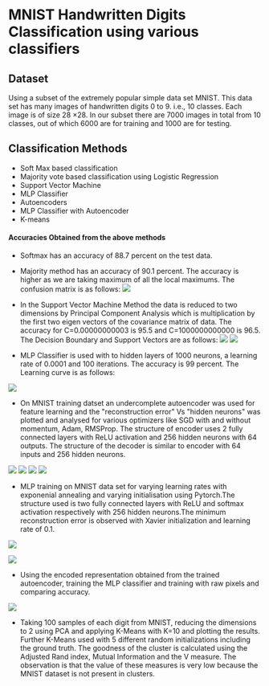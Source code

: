 # MNIST Handwritten Digits Classification using various classifiers
## Dataset
Using a subset of the extremely popular simple data set MNIST. This data set has many images of handwritten digits 0 to 9. i.e., 10
classes. Each image is of size 28 ×28. In our subset there are 7000 images in total from 10 classes, out of which 6000
are for training and 1000 are for testing.

## Classification Methods

- Soft Max based classification
- Majority vote based classification using Logistic Regression
- Support Vector Machine
- MLP Classifier
- Autoencoders
- MLP Classifier with Autoencoder
- K-means

#### Accuracies Obtained from the above methods
* Softmax has an accuracy of 88.7 percent on the test data.

* Majority method has an accuracy of 90.1 percent. The accuracy is higher as we are taking maximum of all the local maximums. The confusion matrix is as follows:
![](confusion.jpg)


* In the Support Vector Machine Method the data is reduced to two dimensions by Principal Component Analysis which is multiplication by the first two eigen vectors of the covariance matrix of data. The accuracy for C=0.00000000003 is 95.5 and C=1000000000000 is 96.5. The Decision Boundary and Support Vectors are as follows:
![](Decisionboundary.png)
![](Supportvectors.png)



* MLP Classifier is used with to hidden layers of 1000 neurons, a learning rate of 0.0001 and 100 iterations. The accuracy is 99 percent. The Learning curve is as follows:

 ![](lcurve.png)

* On MNIST training datset an undercomplete autoencoder was used for feature learning and the "reconstruction error" Vs "hidden neurons" was plotted and analysed for various optimizers like SGD with and without momentum, Adam, RMSProp. The structure of encoder uses 2 fully connected layers with ReLU activation and 256 hidden neurons with 64 outputs. The structure of the decoder is similar to encoder with 64 inputs and 256 hidden neurons.

![](adam.png) ![](rms.png)
![](sgd_withmomentum.png) ![](sgd_withoutmomentum.png)

* MLP training on MNIST data set for varying learning rates with exponenial annealing and varying initialisation using Pytorch.The structure used is two fully connected layers with ReLU and softmax activation respectively with 256 hidden neurons.The minimum reconstruction error is observed with Xavier initialization and learning rate of 0.1.

![](varyinglr.jpg)

![](varyingweight.jpg)

* Using the encoded representation obtained from the trained autoencoder, training the MLP classifier and training with raw pixels and comparing accuracy.

![](bargraph.png)

* Taking 100 samples of each digit from MNIST, reducing the dimensions to 2 using PCA and applying K-Means with K=10 and plotting the results. Further K-Means used with 5 different random initializations including the ground truth. The goodness of the cluster is calculated using the Adjusted Rand index, Mutual Information and the V measure. The observation is that the value of these measures is very low because the MNIST dataset is not present in clusters.
